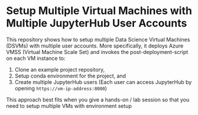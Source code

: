 # Setup Multiple Virtual Machines with Multiple JupyterHub User Accounts

This repository shows how to setup multiple Data Science Virtual Machines (DSVMs) with multiple user accounts.
More specifically, it deploys Azure VMSS (Virtual Machine Scale Set) and invokes the post-deployment-script on each VM instance
to:
1. Clone an example project repository,
1. Setup conda environment for the project, and
1. Create multiple JupyterHub users (Each user can access JupyterHub by opening `https://vm-ip-address:8000`)

This approach best fits when you give a hands-on / lab session so that you need to setup multiple VMs with environment setup
